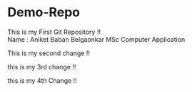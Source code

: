# Demo-Repo
This is my First Git Repository !!<br>
Name : Aniket Baban Belgaonkar
MSc Computer Application 

This is my second change !!


this is my 3rd change !!

this is my 4th Change !!

